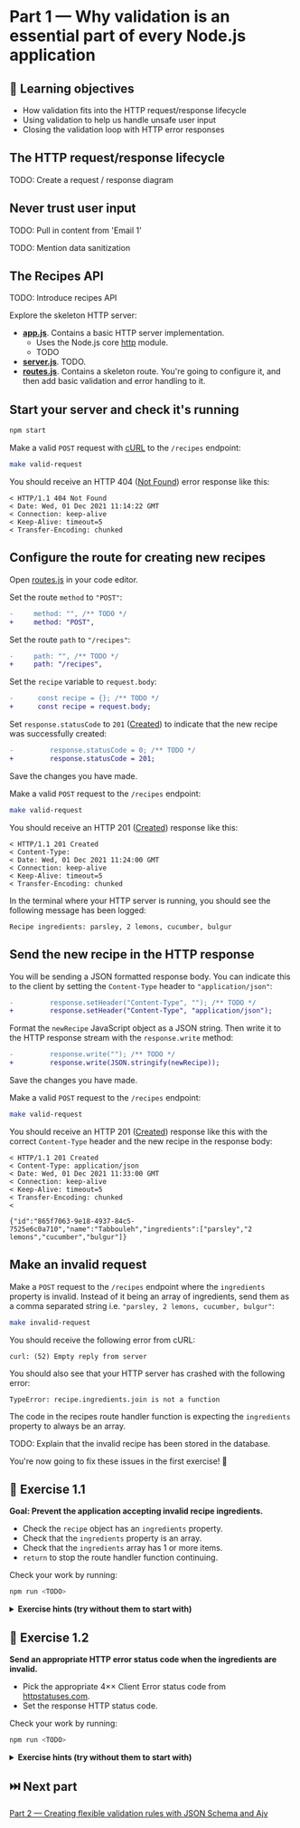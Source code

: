 # Part 1 — Why validation is an essential part of every Node.js application

## 🧠 Learning objectives

- How validation fits into the HTTP request/response lifecycle
- Using validation to help us handle unsafe user input
- Closing the validation loop with HTTP error responses

## The HTTP request/response lifecycle

TODO: Create a request / response diagram

## Never trust user input

TODO: Pull in content from 'Email 1'

TODO: Mention data sanitization

## The Recipes API

TODO: Introduce recipes API

Explore the skeleton HTTP server:

- **[app.js](app.js)**. Contains a basic HTTP server implementation.
  - Uses the Node.js core [http](https://nodejs.org/api/http.html) module.
  - TODO
- **[server.js](server.js)**. TODO.
- **[routes.js](routes.js)**. Contains a skeleton route. You're going to configure it,
and then add basic validation and error handling to it.

## Start your server and check it's running

```sh
npm start
```

Make a valid `POST` request with [cURL](https://curl.se/) to the `/recipes` endpoint:

```sh
make valid-request
```

You should receive an HTTP 404 ([Not Found](https://httpstatuses.com/404)) error
response like this:

```
< HTTP/1.1 404 Not Found
< Date: Wed, 01 Dec 2021 11:14:22 GMT
< Connection: keep-alive
< Keep-Alive: timeout=5
< Transfer-Encoding: chunked
```

## Configure the route for creating new recipes

Open [routes.js](routes.js) in your code editor.

Set the route `method` to `"POST"`:

```diff
-     method: "", /** TODO */
+     method: "POST",
```

Set the route `path` to `"/recipes"`:

```diff
-     path: "", /** TODO */
+     path: "/recipes",
```

Set the `recipe` variable to `request.body`:

```diff
-      const recipe = {}; /** TODO */
+      const recipe = request.body;
```

Set `response.statusCode` to `201` ([Created](https://httpstatuses.com/201))
to indicate that the new recipe was successfully created:

```diff
-         response.statusCode = 0; /** TODO */
+         response.statusCode = 201;
```

Save the changes you have made.

Make a valid `POST` request to the `/recipes` endpoint:

```sh
make valid-request
```

You should receive an HTTP 201 ([Created](https://httpstatuses.com/201)) response
like this:

```
< HTTP/1.1 201 Created
< Content-Type:
< Date: Wed, 01 Dec 2021 11:24:00 GMT
< Connection: keep-alive
< Keep-Alive: timeout=5
< Transfer-Encoding: chunked
```

In the terminal where your HTTP server is running, you should see the following
message has been logged:

```
Recipe ingredients: parsley, 2 lemons, cucumber, bulgur
```

## Send the new recipe in the HTTP response

You will be sending a JSON formatted response body. You can indicate this to
the client by setting the `Content-Type` header to `"application/json"`:

```diff
-         response.setHeader("Content-Type", ""); /** TODO */
+         response.setHeader("Content-Type", "application/json");
```

Format the `newRecipe` JavaScript object as a JSON string. Then write it
to the HTTP response stream with the `response.write` method:

```diff
-         response.write(""); /** TODO */
+         response.write(JSON.stringify(newRecipe));
```

Save the changes you have made.

Make a valid `POST` request to the `/recipes` endpoint:

```sh
make valid-request
```

You should receive an HTTP 201 ([Created](https://httpstatuses.com/201)) response
like this with the correct `Content-Type` header and the new recipe in the response body:

```
< HTTP/1.1 201 Created
< Content-Type: application/json
< Date: Wed, 01 Dec 2021 11:33:00 GMT
< Connection: keep-alive
< Keep-Alive: timeout=5
< Transfer-Encoding: chunked
<

{"id":"865f7063-9e18-4937-84c5-7525e6c0a710","name":"Tabbouleh","ingredients":["parsley","2 lemons","cucumber","bulgur"]}
```

## Make an invalid request

Make a `POST` request to the `/recipes` endpoint where the `ingredients`
property is invalid. Instead of it being an array of ingredients, send them
as a comma separated string i.e. `"parsley, 2 lemons, cucumber, bulgur"`:

```sh
make invalid-request
```

You should receive the following error from cURL:

```
curl: (52) Empty reply from server
```

You should also see that your HTTP server has crashed with the following error:

```
TypeError: recipe.ingredients.join is not a function
```

The code in the recipes route handler function is expecting the `ingredients`
property to always be an array.

TODO: Explain that the invalid recipe has been stored in the database.

You're now going to fix these issues in the first exercise! 🐛

## 🎯 Exercise 1.1

**Goal: Prevent the application accepting invalid recipe ingredients.**

- Check the `recipe` object has an `ingredients` property.
- Check that the `ingredients` property is an array.
- Check that the `ingredients` array has 1 or more items.
- `return` to stop the route handler function continuing.

Check your work by running:

```sh
npm run <TODO>
```

<details>
  <summary><strong>Exercise hints (try without them to start with)</strong></summary>

  - Check the `recipe.ingredients` property exists.
  - Try using the `Array.isArray()` method ([documentation](https://developer.mozilla.org/en-US/docs/Web/JavaScript/Reference/Global_Objects/Array/isArray))
  - Check `recipe.ingredients.length`
</details>

## 🎯 Exercise 1.2

**Send an appropriate HTTP error status code when the ingredients are invalid.**

- Pick the appropriate 4×× Client Error status code from [httpstatuses.com](https://httpstatuses.com/).
- Set the response HTTP status code.

Check your work by running:

```sh
npm run <TODO>
```

<details>
  <summary><strong>Exercise hints (try without them to start with)</strong></summary>

  - You've received an "entity" which you can't process.
  - Set the value of `response.statusCode` to set the response HTTP status code.
</details>

## ⏭️ Next part

[Part 2 — Creating flexible validation rules with JSON Schema and Ajv](../02-creating-flexible-validation-rules/README.md)
